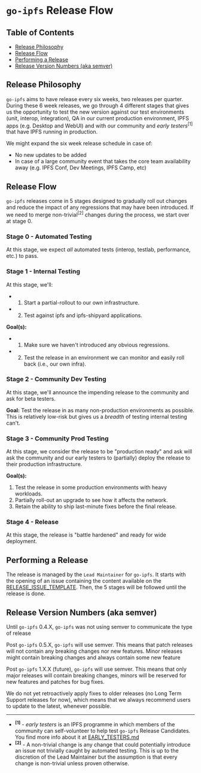 # `go-ipfs` Release Flow

## Table of Contents

- [Release Philosophy](#release-philosophy)
- [Release Flow](#release-flow)
- [Performing a Release](#performing-a-release)
- [Release Version Numbers (aka semver)](#release-version-numbers-aka-semver)

## Release Philosophy

`go-ipfs` aims to have release every six weeks, two releases per quarter. During these 6 week releases, we go through 4 different stages that gives us the opportunity to test the new version against our test environments (unit, interop, integration), QA in our current production environment, IPFS apps (e.g. Desktop and WebUI) and with our community and _early testers_<sup>[1]</sup> that have IPFS running in production.

We might expand the six week release schedule in case of:
- No new updates to be added
- In case of a large community event that takes the core team availability away (e.g. IPFS Conf, Dev Meetings, IPFS Camp, etc)

## Release Flow

`go-ipfs` releases come in 5 stages designed to gradually roll out changes and reduce the impact of any regressions that may have been introduced. If we need to merge non-trivial<sup>[2]</sup> changes during the process, we start over at stage 0.

### Stage 0 - Automated Testing

At this stage, we expect _all_ automated tests (interop, testlab, performance, etc.) to pass.

### Stage 1 - Internal Testing

At this stage, we'll:
- 1. Start a partial-rollout to our own infrastructure.
- 2. Test against ipfs and ipfs-shipyard applications.

**Goal(s):**
- 1. Make sure we haven't introduced any obvious regressions.
- 2. Test the release in an environment we can monitor and easily roll back (i.e., our own infra).

### Stage 2 - Community Dev Testing

At this stage, we'll announce the impending release to the community and ask for beta testers.

**Goal:** Test the release in as many non-production environments as possible. This is relatively low-risk but gives us a _breadth_ of testing internal testing can't.

### Stage 3 - Community Prod Testing

At this stage, we consider the release to be "production ready" and ask will ask the community and our early testers to (partially) deploy the release to their production infrastructure.

**Goal(s):**

1. Test the release in some production environments with heavy workloads.
2. Partially roll-out an upgrade to see how it affects the network.
3. Retain the ability to ship last-minute fixes before the final release.

### Stage 4 - Release

At this stage, the release is "battle hardened" and ready for wide deployment.

## Performing a Release

The release is managed by the `Lead Maintainer` for `go-ipfs`. It starts with the opening of an issue containing the content available on the [RELEASE_ISSUE_TEMPLATE](./RELEASE_ISSUE_TEMPLATE.md). Then, the 5 stages will be followed until the release is done.

## Release Version Numbers (aka semver)

Until `go-ipfs` 0.4.X, `go-ipfs` was not using semver to communicate the type of release

Post `go-ipfs` 0.5.X, `go-ipfs` will use semver. This means that patch releases will not contain any breaking changes nor new features. Minor releases might contain breaking changes and always contain some new feature

Post `go-ipfs` 1.X.X (future), `go-ipfs` will use semver. This means that only major releases will contain breaking changes, minors will be reserved for new features and patches for bug fixes.

We do not yet retroactively apply fixes to older releases (no Long Term Support releases for now), which means that we always recommend users to update to the latest, whenever possible.

----------------------------

- <sup>**[1]**</sup> - _early testers_ is an IPFS programme in which members of the community can self-volunteer to help test `go-ipfs` Release Candidates. You find more info about it at [EARLY_TESTERS.md](./EARLY_TESTERS.md)
- <sup>**[2]**</sup> - A non-trivial change is any change that could potentially introduce an issue not trivially caught by automated testing. This is up to the discretion of the Lead Maintainer but the assumption is that every change is non-trivial unless proven otherwise.
